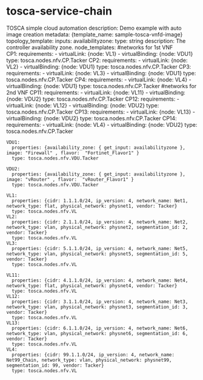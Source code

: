 # tosca-service-chain


TOSCA simple cloud automation
description: Demo example with auto image creation
metadata: {template_name: sample-tosca-vnfd-image}
topology_template:
  inputs:
   availabilityzone:
    type: string
    description: The controller availability zone.
  node_templates:
#networks for 1st VNF  
    CP1:
      requirements:
      - virtualLink: {node: VL1}
      - virtualBinding: {node: VDU1}
      type: tosca.nodes.nfv.CP.Tacker
    CP2:
      requirements:
      - virtualLink: {node: VL2}
      - virtualBinding: {node: VDU1}
      type: tosca.nodes.nfv.CP.Tacker
    CP3:
      requirements:
      - virtualLink: {node: VL3}
      - virtualBinding: {node: VDU1}
      type: tosca.nodes.nfv.CP.Tacker
    CP4:
      requirements:
      - virtualLink: {node: VL4}
      - virtualBinding: {node: VDU1}
      type: tosca.nodes.nfv.CP.Tacker
#networks for 2nd VNF
    CP11:
      requirements:
      - virtualLink: {node: VL11}
      - virtualBinding: {node: VDU2}
      type: tosca.nodes.nfv.CP.Tacker
    CP12:
      requirements:
      - virtualLink: {node: VL12}
      - virtualBinding: {node: VDU2}
      type: tosca.nodes.nfv.CP.Tacker
    CP13:
      requirements:
      - virtualLink: {node: VL13}
      - virtualBinding: {node: VDU2}
      type: tosca.nodes.nfv.CP.Tacker
    CP14:
      requirements:
      - virtualLink: {node: VL4}
      - virtualBinding: {node: VDU2}
      type: tosca.nodes.nfv.CP.Tacker
      
    VDU1:
      properties: {availability_zone: { get_input: availabilityzone }, image: "Firewall" , flavor:  "Fortinet_Flavor1" }
      type: tosca.nodes.nfv.VDU.Tacker
      
    VDU2:
      properties: {availability_zone: { get_input: availabilityzone }, image: "vRouter" , flavor:  "vRouter_Flavor1" }
      type: tosca.nodes.nfv.VDU.Tacker

    VL1:
      properties: {cidr: 1.1.1.0/24, ip_version: 4, network_name: Net1, network_type: flat, physical_network: physnet1, vendor: Tacker}
      type: tosca.nodes.nfv.VL
    VL2:
      properties: {cidr: 2.1.1.0/24, ip_version: 4, network_name: Net2, network_type: vlan, physical_network: physnet2, segmentation_id: 2, vendor: Tacker}
      type: tosca.nodes.nfv.VL
    VL3:
      properties: {cidr: 5.1.1.0/24, ip_version: 4, network_name: Net5, network_type: vlan, physical_network: physnet5, segmentation_id: 5, vendor: Tacker}
      type: tosca.nodes.nfv.VL

    VL11:
      properties: {cidr: 4.1.1.0/24, ip_version: 4, network_name: Net4, network_type: flat, physical_network: physnet4, vendor: Tacker}
      type: tosca.nodes.nfv.VL
    VL12:
      properties: {cidr: 3.1.1.0/24, ip_version: 4, network_name: Net3, network_type: vlan, physical_network: physnet3, segmentation_id: 3, vendor: Tacker}
      type: tosca.nodes.nfv.VL
    VL13:
      properties: {cidr: 6.1.1.0/24, ip_version: 4, network_name: Net6, network_type: vlan, physical_network: physnet6, segmentation_id: 6, vendor: Tacker}
      type: tosca.nodes.nfv.VL
    VL4:
      properties: {cidr: 99.1.1.0/24, ip_version: 4, network_name: Net99_Chain, network_type: vlan, physical_network: physnet99, segmentation_id: 99, vendor: Tacker}
      type: tosca.nodes.nfv.VL

